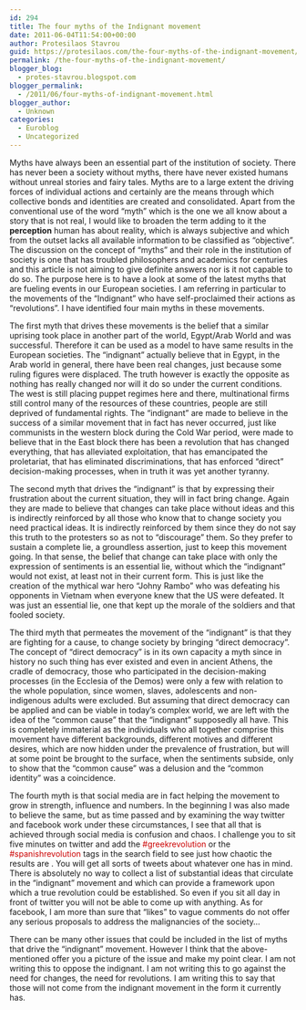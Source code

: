 ```yaml
---
id: 294
title: The four myths of the Indignant movement
date: 2011-06-04T11:54:00+00:00
author: Protesilaos Stavrou
guid: https://protesilaos.com/the-four-myths-of-the-indignant-movement/
permalink: /the-four-myths-of-the-indignant-movement/
blogger_blog:
  - protes-stavrou.blogspot.com
blogger_permalink:
  - /2011/06/four-myths-of-indignant-movement.html
blogger_author:
  - Unknown
categories:
  - Euroblog
  - Uncategorized
---
```

Myths have always been an essential part of the institution of society. There has never been a society without myths, there have never existed humans without unreal stories and fairy tales. Myths are to a large extent the driving forces of individual actions and certainly are the means through which collective bonds and identities are created and consolidated. Apart from the conventional use of the word &#8220;myth&#8221; which is the one we all know about a story that is not real, I would like to broaden the term adding to it the **perception** human has about reality, which is always subjective and which from the outset lacks all available information to be classified as &#8220;objective&#8221;. The discussion on the concept of &#8220;myths&#8221; and their role in the institution of society is one that has troubled philosophers and academics for centuries and this article is not aiming to give definite answers nor is it not capable to do so. The purpose here is to have a look at some of the latest myths that are fueling events in our European societies. I am referring in particular to the movements of the &#8220;Indignant&#8221; who have self-proclaimed their actions as &#8220;revolutions&#8221;. I have identified four main myths in these movements.

The first myth that drives these movements is the belief that a similar uprising took place in another part of the world, Egypt/Arab World and was successful. Therefore it can be used as a model to have same results in the European societies. The &#8220;indignant&#8221; actually believe that in Egypt, in the Arab world in general, there have been real changes, just because some ruling figures were displaced. The truth however is exactly the opposite as nothing has really changed nor will it do so under the current conditions. The west is still placing puppet regimes here and there, multinational firms still control many of the resources of these countries, people are still deprived of fundamental rights. The &#8220;indignant&#8221; are made to believe in the success of a similar movement that in fact has never occurred, just like communists in the western block during the Cold War period, were made to believe that in the East block there has been a revolution that has changed everything, that has alleviated exploitation, that has emancipated the proletariat, that has eliminated discriminations, that has enforced &#8220;direct&#8221; decision-making processes, when in truth it was yet another tyranny.

The second myth that drives the &#8220;indignant&#8221; is that by expressing their frustration about the current situation, they will in fact bring change. Again they are made to believe that changes can take place without ideas and this is indirectly reinforced by all those who know that  to change society you need practical ideas. It is indirectly reinforced by them since they do not say this truth to the protesters so as not to &#8220;discourage&#8221; them. So they prefer to sustain a complete lie, a groundless assertion, just to keep this movement going. In that sense, the belief that change can take place with only the expression of sentiments is an essential lie, without which the &#8220;indignant&#8221; would not exist, at least not in their current form. This is just like the creation of the mythical war hero &#8220;Johny Rambo&#8221; who was defeating his opponents in Vietnam when everyone knew that the US were defeated. It was just an essential lie, one that kept up the morale of the soldiers and that fooled society.

The third myth that permeates the movement of the &#8220;indignant&#8221; is that they are fighting for a cause, to change society by bringing &#8220;direct democracy&#8221;. The concept of &#8220;direct democracy&#8221; is in its own capacity a myth since in history no such thing has ever existed and even in ancient Athens, the cradle of democracy, those who participated in the decision-making processes (in the Ecclesia of the Demos) were only a few with relation to the whole population, since women, slaves, adolescents and non-indigenous adults were excluded. But assuming that direct democracy can be applied and can be viable in today&#8217;s complex world, we are left with the idea of the &#8220;common cause&#8221; that the &#8220;indignant&#8221; supposedly all have. This is completely immaterial as the individuals who all together comprise this movement have different backgrounds, different motives and different desires, which are now hidden under the prevalence of frustration, but will at some point be brought to the surface, when the sentiments subside, only to show that the &#8220;common cause&#8221; was a delusion and the &#8220;common identity&#8221; was a coincidence.

The fourth myth is that social media are in fact helping the movement to grow in strength, influence and numbers. In the beginning I was also made to believe the same, but as time passed and by examining the way twitter and facebook work under these circumstances, I see that all that is achieved through social media is confusion and chaos. I challenge you to sit five minutes on twitter and add the <span style="color: #cc0000;">#greekrevolution</span> or the <span style="color: #cc0000;">#spanishrevolution</span> tags in the search field to see just how chaotic the results are . You will get all sorts of tweets about whatever one has in mind. There is absolutely no way to collect a list of substantial ideas that circulate in the &#8220;indignant&#8221; movement and which can provide a framework upon which a true revolution could be established. So even if you sit all day in front of twitter you will not be able to come up with anything. As for facebook, I am more than sure that &#8220;likes&#8221; to vague comments do not offer any serious proposals to address the malignancies of the society&#8230;

There can be many other issues that could be included in the list of myths that drive the &#8220;indignant&#8221; movement. However I think that the above-mentioned offer you a picture of the issue and make my point clear. I am not writing this to oppose the indignant. I am not writing this to go against the need for changes, the need for revolutions. I am writing this to say that those will not come from the indignant movement in the form it currently has.